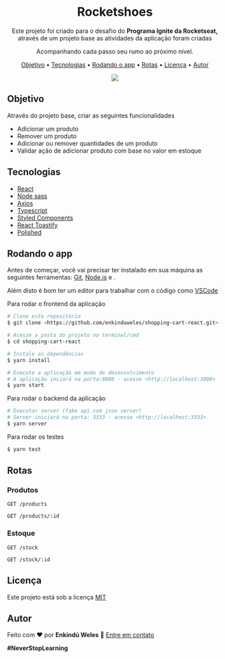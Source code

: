 <h1 align="center">Rocketshoes</h1>
<p align="center">Este projeto foi criado para o desafio do <strong> Programa Ignite da Rocketseat,</strong> através de um projeto base as atividades da aplicação foram criadas</p>

<p align="center">Acompanhando cada passo seu rumo ao próximo nível.</p>

<p align="center">
 <a href="#objetivo">Objetivo</a> •
 <a href="#tecnologias">Tecnologias</a> • 
 <a href="#rodando-o-app">Rodando o app</a> •
 <a href="#rotas">Rotas</a> •
 <a href="#licença">Licença</a> • 
 <a href="#autor">Autor</a>
</p>

<p align="center">
  <img src="https://media.giphy.com/media/hsqItGZnnh1BLEDzgt/giphy.gif" />
</p>

## Objetivo

Através do projeto base, criar as seguintes funcionalidades

- Adicionar um produto
- Remover um produto
- Adicionar ou remover quantidades de um produto
- Validar ação de adicionar produto com base no valor em estoque

## Tecnologias

- [React](https://reactjs.org/)
- [Node sass](https://github.com/sass/node-sass)
- [Axios](https://axios-http.com)
- [Typescript](https://www.typescriptlang.org/)
- [Styled Components](https://styled-components.com/)
- [React Toastify](https://fkhadra.github.io/react-toastify/introduction/)
- [Polished](https://polished.js.org/)

## Rodando o app

Antes de começar, você vai precisar ter instalado em sua máquina as seguintes ferramentas: [Git](https://git-scm.com), [Node.js](https://nodejs.org/en/) e .

Além disto é bom ter um editor para trabalhar com o código como [VSCode](https://code.visualstudio.com/)

Para rodar o frontend da aplicação

```bash
# Clone este repositório
$ git clone <https://github.com/enkinduweles/shopping-cart-react.git>

# Acesse a pasta do projeto no terminal/cmd
$ cd shopping-cart-react

# Instale as dependências
$ yarn install

# Execute a aplicação em modo de desenvolvimento
# A aplicação inciará na porta:8080 - acesse <http://localhost:3000>
$ yarn start
```

Para rodar o backend da aplicação

```bash
# Executar server (fake api com json server)
# Server iniciará na porta: 3333 - acesse <http://localhost:3333>
$ yarn server
```

Para rodar os testes

```bash
$ yarn test
```

## Rotas

### Produtos

```
GET /products

GET /products/:id
```

### Estoque

```
GET /stock

GET /stock/:id
```

## Licença

Este projeto está sob a licença [MIT](https://github.com/enkinduweles/shopping-cart-react/blob/main/LICENSE)

## Autor

Feito com ❤️ por **Enkindú Weles** 👋 [Entre em contato](https://www.linkedin.com/in/enkindu-weles/)

**#NeverStopLearning**
